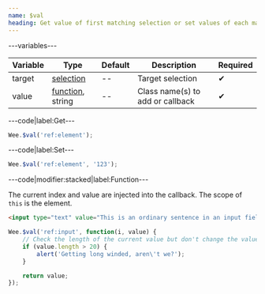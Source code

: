 ```yaml
---
name: $val
heading: Get value of first matching selection or set values of each matching selection
---
```


---variables---

| Variable | Type | Default | Description | Required |
| -- | -- | -- | -- | -- |
| target | [selection](/script#selection) | -- | Target selection | ✔ |
| value | [function](/script/#functions), string | -- | Class name(s) to add or callback | ✔ |

---code|label:Get---

```javascript
Wee.$val('ref:element');
```

---code|label:Set---

```javascript
Wee.$val('ref:element', '123');
```

---code|modifier:stacked|label:Function---

The current index and value are injected into the callback. The scope of `this` is the element.

```html
<input type="text" value="This is an ordinary sentence in an input field." data-ref="input">
```

```javascript
Wee.$val('ref:input', function(i, value) {
	// Check the length of the current value but don't change the value
	if (value.length > 20) {
		alert('Getting long winded, aren\'t we?');
	}

	return value;
});
```
